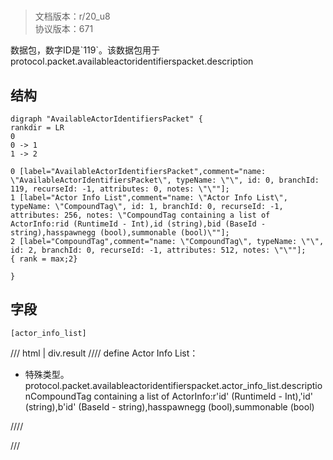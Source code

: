 # <!-- md:samp AvailableActorIdentifiersPacket -->

> 文档版本：r/20_u8<br/>协议版本：671

<!-- md:samp AvailableActorIdentifiersPacket -->数据包，数字ID是`119`。该数据包用于protocol.packet.availableactoridentifierspacket.description

## 结构

```viz
digraph "AvailableActorIdentifiersPacket" {
rankdir = LR
0
0 -> 1
1 -> 2

0 [label="AvailableActorIdentifiersPacket",comment="name: \"AvailableActorIdentifiersPacket\", typeName: \"\", id: 0, branchId: 119, recurseId: -1, attributes: 0, notes: \"\""];
1 [label="Actor Info List",comment="name: \"Actor Info List\", typeName: \"CompoundTag\", id: 1, branchId: 0, recurseId: -1, attributes: 256, notes: \"CompoundTag containing a list of ActorInfo:rid (RuntimeId - Int),id (string),bid (BaseId - string),hasspawnegg (bool),summonable (bool)\""];
2 [label="CompoundTag",comment="name: \"CompoundTag\", typeName: \"\", id: 2, branchId: 0, recurseId: -1, attributes: 512, notes: \"\""];
{ rank = max;2}

}

```

## 字段

```title='AvailableActorIdentifiersPacket'
[actor_info_list]
```

/// html | div.result
//// define
Actor Info List：[<!-- md:samp CompoundTag -->](../types/compoundtag.md)

- 特殊类型。protocol.packet.availableactoridentifierspacket.actor_info_list.descriptionCompoundTag containing a list of ActorInfo:r'id' (RuntimeId - Int),'id' (string),b'id' (BaseId - string),hasspawnegg (bool),summonable (bool)


////

///

